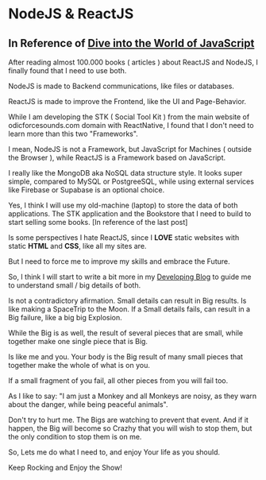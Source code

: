 # NodeJS & ReactJS

## In Reference of [Dive into the World of JavaScript](https://art.odicforcesounds.com/pages/Data/Audio/Spiritual_Algorithmic/tracks/04_Into_the_World_of_JavaScript/index.html)

After reading almost 100.000 books ( articles ) about ReactJS and NodeJS, I finally found that I need to use both. 

NodeJS is made to Backend communications, like files or databases. 

ReactJS is made to improve the Frontend, like the UI and Page-Behavior. 

While I am developing the STK ( Social Tool Kit ) from the main website of odicforcesounds.com domain with ReactNative, I found that I don't need to learn more than this two "Frameworks". 

I mean, NodeJS is not a Framework, but JavaScript for Machines ( outside the Browser ), while ReactJS is a Framework based on JavaScript. 

I really like the MongoDB aka NoSQL data structure style. It looks super simple, compared to MySQL or PostgreeSQL, while using external services like Firebase or Supabase is an optional choice. 

Yes, I think I will use my old-machine (laptop) to store the data of both applications. The STK application and the Bookstore that I need to build to start selling some books. [In reference of the last post] 

Is some perspectives I hate ReactJS, since I **LOVE** static websites with static **HTML** and **CSS**, like all my sites are. 

But I need to force me to improve my skills and embrace the Future. 

So, I think I will start to write a bit more in my [Developing Blog](https://macacopreguicoso.blogspot.com) to guide me to understand small / big details of both. 

Is not a contradictory afirmation. Small details can result in Big results. Is like making a SpaceTrip to the Moon. If a Small details fails, can result in a Big failure, like a big big Explosion. 

While the Big is as well, the result of several pieces that are small, while together make one single piece that is Big. 

Is like me and you. Your body is the Big result of many small pieces that together make the whole of what is on you. 

If a small fragment of you fail, all other pieces from you will fail too. 

As I like to say: "I am just a Monkey and all Monkeys are noisy, as they warn about the danger, while being peaceful animals". 

Don't try to hurt me. The Bigs are watching to prevent that event. And if it happen, the Big will become so Crazhy that you will wish to stop them, but the only condition to stop them is on me. 

So, Lets me do what I need to, and enjoy Your life as you should. 

Keep Rocking and Enjoy the Show!  
